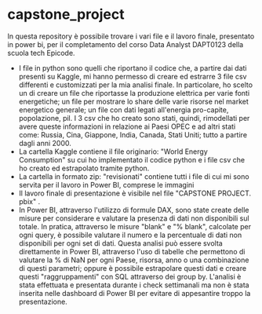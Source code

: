 # capstone_project

In questa repository è possibile trovare i vari file e il lavoro finale, presentato in power bi, per il completamento del corso Data Analyst DAPT0123 della scuola tech Epicode.
- I file in python sono quelli che riportano il codice che, a partire dai dati presenti su Kaggle, mi hanno permesso di creare ed estrarre 3 file csv differenti e customizzati per la mia analisi finale.
  In particolare, ho scelto un di creare un file che riportasse la produzione elettrica per varie fonti energetiche; un file per mostrare lo share delle varie risorse nel market energetico generale;
  un file con dati legati all'energia pro-capite, popolazione, pil. I 3 csv che ho creato sono stati, quindi, rimodellati per avere queste informazioni in relazione ai Paesi OPEC e ad altri stati come: Russia, Cina,   Giappone, India, Canada, Stati Uniti; tutto a partire dagli anni 2000.
- La cartella Kaggle contiene il file originario: "World Energy Consumption" su cui ho implementato il codice python e i file csv che ho creato ed estrapolato tramite python.
- La cartella in formato zip: "revisionati" contiene tutti i file di cui mi sono servita per il lavoro in Power BI, comprese le immagini
- Il lavoro finale di presentazione è visibile nel file "CAPSTONE PROJECT. pbix" .
- In Power BI, attraverso l'utilizzo di formule DAX, sono state create delle misure per considerare e valutare la presenza di dati non disponibili sul totale. In pratica, attraverso le misure "blank" e
  "%  blank", calcolate per ogni query, è possibile valutare il numero e la percentuale di dati non disponibili per ogni set di dati. Questa analisi può essere svolta direttamente in Power BI, attraverso l'uso di     tabelle che permettono di valutare la % di NaN per ogni Paese, risorsa, anno o una combinazione di questi parametri; oppure è possibile estrapolare questi dati e creare questi "raggruppamenti" con SQL attraverso    dei group by. L'analisi è stata effettuata e presentata durante i check settimanali ma non è stata inserita nelle dashboard di Power BI per evitare di appesantire troppo la presentazione.
